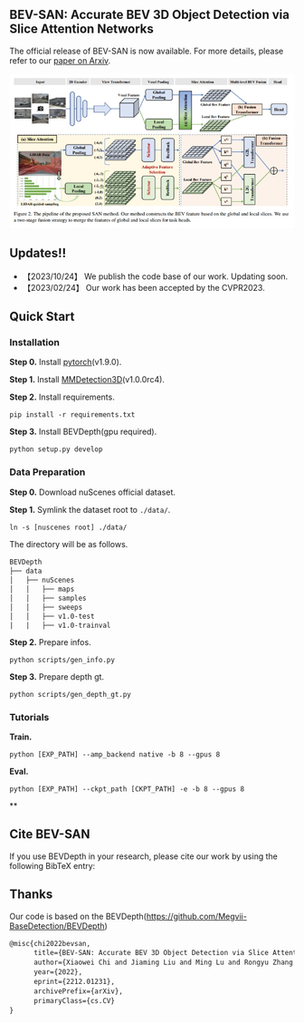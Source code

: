 ## BEV-SAN: Accurate BEV 3D Object Detection via Slice Attention Networks
The official release of BEV-SAN is now available.
For more details, please refer to our [paper on Arxiv](https://arxiv.org/abs/2212.01231).

<img src="assets/BEVSAN.png" width="1000" >

## Updates!!
* 【2023/10/24】 We publish the code base of our work. Updating soon.
* 【2023/02/24】 Our work has been accepted by the CVPR2023.
## Quick Start
### Installation
**Step 0.** Install [pytorch](https://pytorch.org/)(v1.9.0).

**Step 1.** Install [MMDetection3D](https://github.com/open-mmlab/mmdetection3d)(v1.0.0rc4).

**Step 2.** Install requirements.
```shell
pip install -r requirements.txt
```
**Step 3.** Install BEVDepth(gpu required).
```shell
python setup.py develop
```

### Data Preparation
**Step 0.** Download nuScenes official dataset.

**Step 1.** Symlink the dataset root to `./data/`.
```
ln -s [nuscenes root] ./data/
```
The directory will be as follows.
```
BEVDepth
├── data
│   ├── nuScenes
│   │   ├── maps
│   │   ├── samples
│   │   ├── sweeps
│   │   ├── v1.0-test
|   |   ├── v1.0-trainval
```
**Step 2.** Prepare infos.
```
python scripts/gen_info.py
```
**Step 3.** Prepare depth gt.
```
python scripts/gen_depth_gt.py
```

### Tutorials
**Train.**
```
python [EXP_PATH] --amp_backend native -b 8 --gpus 8
```
**Eval.**
```
python [EXP_PATH] --ckpt_path [CKPT_PATH] -e -b 8 --gpus 8
```

**

## Cite BEV-SAN
If you use BEVDepth in your research, please cite our work by using the following BibTeX entry:

## Thanks
Our code is based on the BEVDepth(https://github.com/Megvii-BaseDetection/BEVDepth)

```latex
@misc{chi2022bevsan,
      title={BEV-SAN: Accurate BEV 3D Object Detection via Slice Attention Networks}, 
      author={Xiaowei Chi and Jiaming Liu and Ming Lu and Rongyu Zhang and Zhaoqing Wang and Yandong Guo and Shanghang Zhang},
      year={2022},
      eprint={2212.01231},
      archivePrefix={arXiv},
      primaryClass={cs.CV}
}
```
